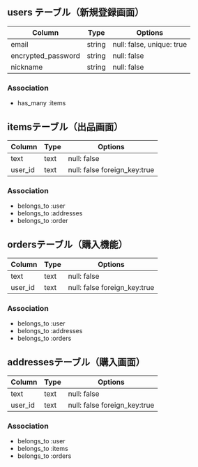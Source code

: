 ## users テーブル（新規登録画面）

| Column              | Type   | Options                        |
| --------------------| ------ | ------------------------------ |
| email               | string | null: false, unique: true      |
| encrypted_password  | string | null: false                    |
| nickname            | string | null: false                    |

### Association

- has_many :items

## itemsテーブル（出品画面）

| Column              | Type       | Options                      |
| --------------------| ---------  | ---------------------------- |
| text                | text       | null: false                  |
| user_id             | text       | null: false foreign_key:true |

### Association

- belongs_to :user
- belongs_to :addresses
- belongs_to :order

## ordersテーブル（購入機能）

| Column              | Type       | Options                      |
| --------------------| ---------  | ---------------------------- |
| text                | text       | null: false                  |
| user_id             | text       | null: false foreign_key:true |

### Association

- belongs_to :user
- belongs_to :addresses
- belongs_to :orders

## addressesテーブル（購入画面）

| Column              | Type       | Options                      |
| --------------------| ---------  | ---------------------------- |
| text                | text       | null: false                  |
| user_id             | text       | null: false foreign_key:true |

### Association

- belongs_to :user
- belongs_to :items
- belongs_to :orders

